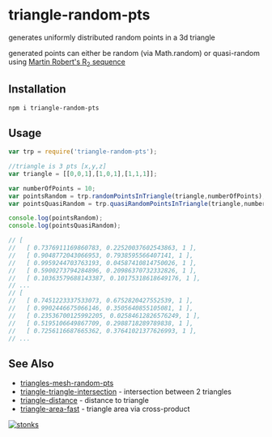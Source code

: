 # triangle-random-pts

generates uniformly distributed random points in a 3d triangle

generated points can either be random (via Math.random) or quasi-random using [Martin Robert's R<sub>2</sub> sequence](http://extremelearning.com.au/unreasonable-effectiveness-of-quasirandom-sequences/) 

## Installation

```sh
npm i triangle-random-pts
```

## Usage 

```javascript
var trp = require('triangle-random-pts');

//triangle is 3 pts [x,y,z]
var triangle = [[0,0,1],[1,0,1],[1,1,1]];

var numberOfPoints = 10;
var pointsRandom = trp.randomPointsInTriangle(triangle,numberOfPoints);
var pointsQuasiRandom = trp.quasiRandomPointsInTriangle(triangle,numberOfPoints);

console.log(pointsRandom);
console.log(pointsQuasiRandom);

// [
//   [ 0.7376911169860783, 0.22520037602543863, 1 ],
//   [ 0.9048772043066953, 0.7938595566407141, 1 ],
//   [ 0.9959244703763193, 0.04587410814750026, 1 ],
//   [ 0.5900273794284896, 0.20986370732332826, 1 ],
//   [ 0.10363579688143387, 0.10175318618649176, 1 ],
// ...
// [
//   [ 0.7451223337533073, 0.6752820427552539, 1 ],
//   [ 0.9902446675066146, 0.3505640855105081, 1 ],
//   [ 0.23536700125992205, 0.02584612826576249, 1 ],
//   [ 0.5195106649867709, 0.2988718289789838, 1 ],
//   [ 0.7256116687665362, 0.37641021377626993, 1 ],
// ...

```

## See Also


- [triangles-mesh-random-pts](https://www.npmjs.com/package/triangles-mesh-random-pts) 
- [triangle-triangle-intersection](https://www.npmjs.com/package/triangle-triangle-intersection) - intersection between 2 triangles
- [triangle-distance](https://www.npmjs.com/package/triangle-distance) - distance to triangle
- [triangle-area-fast](https://www.npmjs.com/package/triangle-area-fast) - triangle area via cross-product



[![stonks](https://i.imgur.com/UpDxbfe.png)](https://www.npmjs.com/~stonkpunk)


